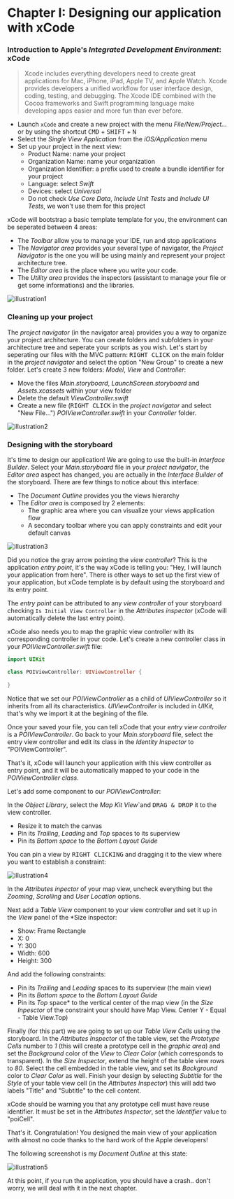 # Chapter I: Designing our application with xCode

### Introduction to Apple's *Integrated Development Environment*: xCode

> Xcode includes everything developers need to create great applications for Mac, iPhone, iPad, Apple TV, and Apple Watch. Xcode provides developers a unified workflow for user interface design, coding, testing, and debugging. The Xcode IDE combined with the Cocoa frameworks and Swift programming language make developing apps easier and more fun than ever before.

* Launch `xCode` and create a new project with the menu *File/New/Project...* or by using the shortcut <kbd>CMD</kbd> + <kbd>SHIFT</kbd> + <kbd>N</kbd>
* Select the *Single View Application* from the *iOS/Application* menu
* Set up your project in the next view:
  * Product Name: name your project 
  * Organization Name: name your organization
  * Organization Identifier: a prefix used to create a bundle identifier for your project
  * Language: select *Swift*
  * Devices: select *Universal*
  * Do not check *Use Core Data*, *Include Unit Tests* and *Include UI Tests*, we won't use them for this project

xCode will bootstrap a basic template template for you, the environment can be seperated between 4 areas:

* The *Toolbar* allow you to manage your IDE, run and stop applications
* The *Navigator area* provides your several type of navigator, the *Project Navigator* is the one you will be using mainly and represent your project architecture tree.
* The *Editor area* is the place where you write your code.
* The *Utility area* provides the inspectors (assistant to manage your file or get some informations) and the libraries.

![illustration1](../art/illustration1.png)

### Cleaning up your project

The *project navigator* (in the navigator area) provides you a way to organize your project architecture. You can create folders and subfolders in your architecture tree and seperate your scripts as you wish. Let's start by seperating our files with the MVC pattern: <kbd>RIGHT CLICK</kbd> on the main folder in the *project navigator* and select the option "New Group" to create a new folder. Let's create 3 new folders: *Model*, *View* and *Controller*:

* Move the files *Main.storyboard*, *LaunchScreen.storyboard* and *Assets.xcassets* within your view folder
* Delete the default *ViewController.swift*
* Create a new file (<kbd>RIGHT CLICK</kbd> in the *project navigator* and select "New File...") *POIViewController.swift* in your *Controller* folder.

![illustration2](../art/illustration2.png)

### Designing with the storyboard

It's time to design our application! We are going to use the built-in *Interface Builder*. Select your *Main.storyboard* file in your *project navigator*, the *Editor area* aspect has changed, you are actually in the *Interface Builder* of the storyboard. There are few things to notice about this interface:

* The *Document Outline* provides you the views hierarchy
* The *Editor area* is composed by 2 elements:
  * The graphic area where you can visualize your views application flow
  * A secondary toolbar where you can apply constraints and edit your default canvas

![illustration3](../art/illustration3.png)

Did you notice the gray arrow pointing the *view controller*? This is the application *entry point*, it's the way xCode is telling you: "Hey, I will launch your application from here". There is other ways to set up the first view of your application, but xCode template is by default using the storyboard and its entry point.

The *entry point* can be attributed to any *view controller* of your storyboard checking `Is Initial View Controller` in the *Attributes inspector* (xCode will automatically delete the last entry point).

xCode also needs you to map the graphic view controller with its corresponding controller in your code. Let's create a new controller class in your *POIViewController.swift* file:

```swift
import UIKit

class POIViewController: UIViewController {
    
}
```

Notice that we set our *POIViewController* as a child of *UIViewController* so it inherits from all its characteristics. *UIViewController* is included in *UIKit*, that's why we import it at the begining of the file.

Once your saved your file, you can tell xCode that your *entry view controller* is a *POIViewController*. Go back to your *Main.storyboard* file, select the entry view controller and edit its class in the *Identity Inspector* to "POIViewController".

That's it, xCode will launch your application with this view controller as entry point, and it will be automatically mapped to your code in the *POIViewController class*.

Let's add some component to our *POIViewController*:

In the *Object Library*, select the *Map Kit View*`and <kbd>DRAG & DROP</kbd> it to the view controller. 

* Resize it to match the canvas
* Pin its *Trailing*, *Leading* and *Top* spaces to its superview
* Pin its *Bottom space* to the *Bottom Layout Guide*

You can pin a view by <kbd>RIGHT CLICKING</kbd> and dragging it to the view where you want to establish a constraint:

![illustration4](../art/illustration4.gif)

In the *Attributes inpector* of your map view, uncheck everything but the *Zooming*, *Scrolling* and *User Location* options.

Next add a *Table View* component to your view controller and set it up in the *View* panel of the *Size inspector:

* Show: Frame Rectangle
* X: 0
* Y: 300
* Width: 600
* Height: 300

And add the following constraints:

* Pin its *Trailing* and *Leading* spaces to its superview (the main view)
* Pin its *Bottom space* to the *Bottom Layout Guide*
* Pin its *Top* space* to the vertical center of the map view (in the *Size Inpesctor* of the constraint your should have Map View. Center Y - Equal - Table View.Top)

Finally (for this part) we are going to set up our *Table View Cells* using the storyboard. In the *Attributes Inspector* of the table view, set the  *Prototype Cells* number to *1* (this will create a prototype cell in the *graphic area*) and set the *Background* color of the *View* to *Clear Color* (which corresponds to transparent). In the *Size Inspector*, extend the height of the table view rows to *80*. Select the cell embedded in the table view, and set its *Background* color to *Clear Color* as well. Finish your design by selecting *Subtitle* for the *Style* of your table view cell (in the *Attributes Inspector*) this will add two labels "Title" and "Subtitle" to the cell content.

xCode should be warning you that any prototype cell must have reuse identifier. It must be set in the *Attributes Inspector*, set the *Identifier* value to "poiCell".

That's it. Congratulation! You designed the main view of your application with almost no code thanks to the hard work of the Apple developers!

The following screenshot is my *Document Outline* at this state:

![illustration5](../art/illustration5.png)

At this point, if you run the application, you should have a crash.. don't worry, we will deal with it in the next chapter.